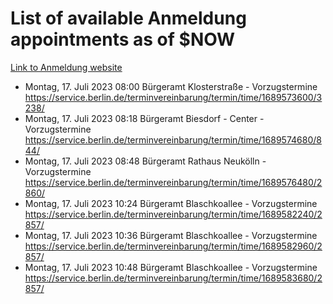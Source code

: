 # List of available Anmeldung appointments as of $NOW
[Link to Anmeldung website](https://service.berlin.de/terminvereinbarung/termin/tag.php?termin=1&anliegen[]=120686&dienstleisterlist=122210,122217,327316,122219,327312,122227,327314,122231,327346,122243,327348,122254,122252,329742,122260,329745,122262,329748,122271,327278,122273,327274,122277,327276,330436,122280,327294,122282,327290,122284,327292,122291,327270,122285,327266,122286,327264,122296,327268,150230,329760,122297,327286,122294,327284,122312,329763,122314,329775,122304,327330,122311,327334,122309,327332,317869,122281,327352,122279,329772,122283,122276,327324,122274,327326,122267,329766,122246,327318,122251,327320,122257,327322,122208,327298,122226,327300&herkunft=http%3A%2F%2Fservice.berlin.de%2Fdienstleistung%2F120686%2F)
- Montag, 17. Juli 2023 08:00 Bürgeramt Klosterstraße - Vorzugstermine https://service.berlin.de/terminvereinbarung/termin/time/1689573600/3238/
- Montag, 17. Juli 2023 08:18 Bürgeramt Biesdorf - Center - Vorzugstermine https://service.berlin.de/terminvereinbarung/termin/time/1689574680/844/
- Montag, 17. Juli 2023 08:48 Bürgeramt Rathaus Neukölln - Vorzugstermine https://service.berlin.de/terminvereinbarung/termin/time/1689576480/2860/
- Montag, 17. Juli 2023 10:24 Bürgeramt Blaschkoallee - Vorzugstermine https://service.berlin.de/terminvereinbarung/termin/time/1689582240/2857/
- Montag, 17. Juli 2023 10:36 Bürgeramt Blaschkoallee - Vorzugstermine https://service.berlin.de/terminvereinbarung/termin/time/1689582960/2857/
- Montag, 17. Juli 2023 10:48 Bürgeramt Blaschkoallee - Vorzugstermine https://service.berlin.de/terminvereinbarung/termin/time/1689583680/2857/

